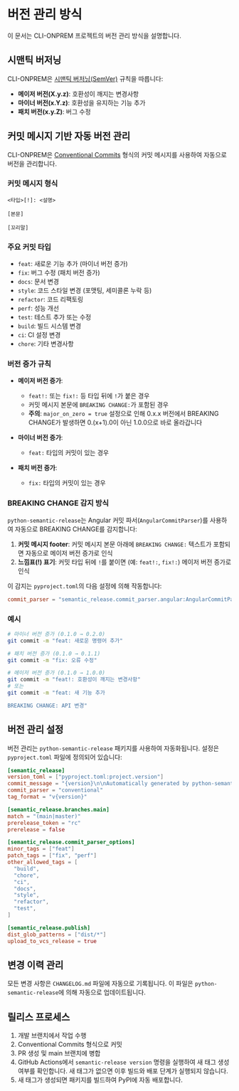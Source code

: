 # 버전 관리 방식

이 문서는 CLI-ONPREM 프로젝트의 버전 관리 방식을 설명합니다.

## 시맨틱 버저닝

CLI-ONPREM은 [시맨틱 버저닝(SemVer)](https://semver.org/lang/ko/) 규칙을 따릅니다:

- **메이저 버전(X.y.z)**: 호환성이 깨지는 변경사항
- **마이너 버전(x.Y.z)**: 호환성을 유지하는 기능 추가
- **패치 버전(x.y.Z)**: 버그 수정

## 커밋 메시지 기반 자동 버전 관리

CLI-ONPREM은 [Conventional Commits](https://www.conventionalcommits.org/) 형식의 커밋 메시지를 사용하여 자동으로 버전을 관리합니다.

### 커밋 메시지 형식

```
<타입>[!]: <설명>

[본문]

[꼬리말]
```

### 주요 커밋 타입

- `feat`: 새로운 기능 추가 (마이너 버전 증가)
- `fix`: 버그 수정 (패치 버전 증가)
- `docs`: 문서 변경
- `style`: 코드 스타일 변경 (포맷팅, 세미콜론 누락 등)
- `refactor`: 코드 리팩토링
- `perf`: 성능 개선
- `test`: 테스트 추가 또는 수정
- `build`: 빌드 시스템 변경
- `ci`: CI 설정 변경
- `chore`: 기타 변경사항

### 버전 증가 규칙

- **메이저 버전 증가**: 
  - `feat!:` 또는 `fix!:` 등 타입 뒤에 `!`가 붙은 경우
  - 커밋 메시지 본문에 `BREAKING CHANGE:`가 포함된 경우
  - **주의**: `major_on_zero = true` 설정으로 인해 0.x.x 버전에서 BREAKING CHANGE가 발생하면 0.(x+1).0이 아닌 1.0.0으로 바로 올라갑니다

- **마이너 버전 증가**:
  - `feat:` 타입의 커밋이 있는 경우

- **패치 버전 증가**:
  - `fix:` 타입의 커밋이 있는 경우

### BREAKING CHANGE 감지 방식

`python-semantic-release`는 Angular 커밋 파서(`AngularCommitParser`)를 사용하여 자동으로 BREAKING CHANGE를 감지합니다:

1. **커밋 메시지 footer**: 커밋 메시지 본문 아래에 `BREAKING CHANGE:` 텍스트가 포함되면 자동으로 메이저 버전 증가로 인식
2. **느낌표(!) 표기**: 커밋 타입 뒤에 `!`를 붙이면 (예: `feat!:`, `fix!:`) 메이저 버전 증가로 인식

이 감지는 `pyproject.toml`의 다음 설정에 의해 작동합니다:
```toml
commit_parser = "semantic_release.commit_parser.angular:AngularCommitParser"
```

### 예시

```bash
# 마이너 버전 증가 (0.1.0 → 0.2.0)
git commit -m "feat: 새로운 명령어 추가"

# 패치 버전 증가 (0.1.0 → 0.1.1)
git commit -m "fix: 오류 수정"

# 메이저 버전 증가 (0.1.0 → 1.0.0)
git commit -m "feat!: 호환성이 깨지는 변경사항"
# 또는
git commit -m "feat: 새 기능 추가

BREAKING CHANGE: API 변경"
```

## 버전 관리 설정

버전 관리는 `python-semantic-release` 패키지를 사용하여 자동화됩니다. 설정은 `pyproject.toml` 파일에 정의되어 있습니다:

```toml
[semantic_release]
version_toml = ["pyproject.toml:project.version"]
commit_message = "{version}\n\nAutomatically generated by python-semantic-release"
commit_parser = "conventional"
tag_format = "v{version}"

[semantic_release.branches.main]
match = "(main|master)"
prerelease_token = "rc"
prerelease = false

[semantic_release.commit_parser_options]
minor_tags = ["feat"]
patch_tags = ["fix", "perf"]
other_allowed_tags = [
  "build",
  "chore",
  "ci",
  "docs",
  "style",
  "refactor",
  "test",
]

[semantic_release.publish]
dist_glob_patterns = ["dist/*"]
upload_to_vcs_release = true
```

## 변경 이력 관리

모든 변경 사항은 `CHANGELOG.md` 파일에 자동으로 기록됩니다. 이 파일은 `python-semantic-release`에 의해 자동으로 업데이트됩니다.

## 릴리스 프로세스

1. 개발 브랜치에서 작업 수행
2. Conventional Commits 형식으로 커밋
3. PR 생성 및 main 브랜치에 병합
4. GitHub Actions에서 `semantic-release version` 명령을 실행하여 새 태그 생성 여부를 확인합니다. 새 태그가 없으면 이후 빌드와 배포 단계가 실행되지 않습니다.
5. 새 태그가 생성되면 패키지를 빌드하여 PyPI에 자동 배포합니다.
